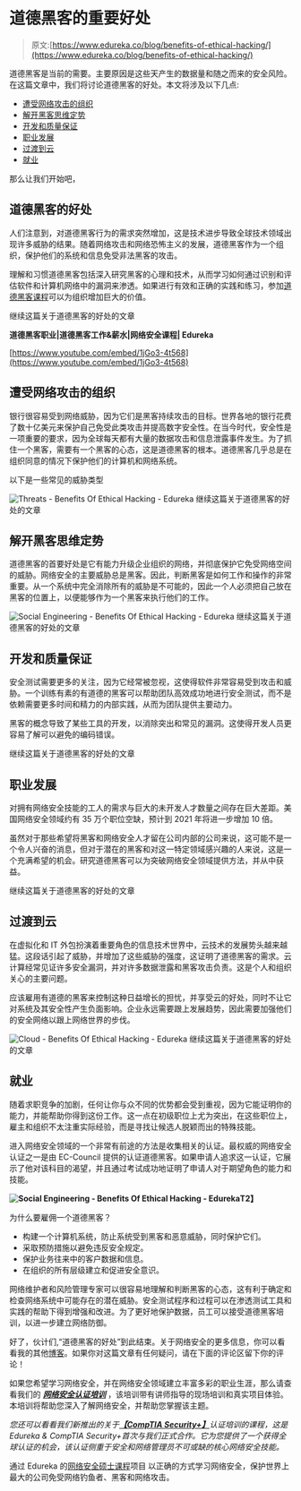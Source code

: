 # 道德黑客的重要好处

> 原文:[https://www.edureka.co/blog/benefits-of-ethical-hacking/](https://www.edureka.co/blog/benefits-of-ethical-hacking/)

道德黑客是当前的需要。主要原因是这些天产生的数据量和随之而来的安全风险。在这篇文章中，我们将讨论道德黑客的好处。本文将涉及以下几点:

*   [遭受网络攻击的组织](#Organizationsundercyber-attack)
*   [解开黑客思维定势](#Unravelingthehackermindset)
*   [开发和质量保证](#DevelopmentandQualityAssurance)
*   [职业发展](#ProfessionalDevelopment)
*   [过渡到云](#TransitiontoCloud)
*   [就业](#Employment)

那么让我们开始吧，

## **道德黑客的好处**

人们注意到，对道德黑客行为的需求突然增加，这是技术进步导致全球技术领域出现许多威胁的结果。随着网络攻击和网络恐怖主义的发展，道德黑客作为一个组织，保护他们的系统和信息免受非法黑客的攻击。

理解和习惯道德黑客包括深入研究黑客的心理和技术，从而学习如何通过识别和评估软件和计算机网络中的漏洞来渗透。如果进行有效和正确的实践和练习，参加[道德黑客课程](https://www.edureka.co/ceh-ethical-hacking-certification-course)可以为组织增加巨大的价值。

继续这篇关于道德黑客的好处的文章

**道德黑客职业|道德黑客工作&薪水|网络安全课程| Edureka**

[https://www.youtube.com/embed/1jGo3-4t568](https://www.youtube.com/embed/1jGo3-4t568)

## **遭受网络攻击的组织**

银行很容易受到网络威胁，因为它们是黑客持续攻击的目标。世界各地的银行花费了数十亿美元来保护自己免受此类攻击并提高数字安全性。在当今时代，安全性是一项重要的要求，因为全球每天都有大量的数据攻击和信息泄露事件发生。为了抓住一个黑客，需要有一个黑客的心态，这是道德黑客的根本。道德黑客几乎总是在组织同意的情况下保护他们的计算机和网络系统。

以下是一些常见的威胁类型

![Threats - Benefits Of Ethical Hacking - Edureka](../Images/e57c0bc9c77d786b23cc5357913e80b7.png) 继续这篇关于道德黑客的好处的文章

## **解开黑客思维定势**

道德黑客的首要好处是它有能力升级企业组织的网络，并彻底保护它免受网络空间的威胁。网络安全的主要威胁总是黑客。因此，判断黑客是如何工作和操作的非常重要。从一个系统中完全消除所有的威胁是不可能的，因此一个人必须把自己放在黑客的位置上，以便能够作为一个黑客来执行他们的工作。

![Social Engineering - Benefits Of Ethical Hacking - Edureka](../Images/8931524a6884e6a9eb744b4d2904875b.png) 继续这篇关于道德黑客的好处的文章

## **开发和质量保证**

安全测试需要更多的关注，因为它经常被忽视，这使得软件非常容易受到攻击和威胁。一个训练有素的有道德的黑客可以帮助团队高效成功地进行安全测试，而不是依赖需要更多时间和精力的内部实践，从而为团队提供主要动力。

黑客的概念导致了某些工具的开发，以消除突出和常见的漏洞。这使得开发人员更容易了解可以避免的编码错误。

继续这篇关于道德黑客的好处的文章

## **职业发展**

对拥有网络安全技能的工人的需求与巨大的未开发人才数量之间存在巨大差距。美国网络安全领域约有 35 万个职位空缺，预计到 2021 年将进一步增加 10 倍。

虽然对于那些希望将黑客和网络安全人才留在公司内部的公司来说，这可能不是一个令人兴奋的消息，但对于潜在的黑客和对这一特定领域感兴趣的人来说，这是一个充满希望的机会。研究道德黑客可以为突破网络安全领域提供方法，并从中获益。

继续这篇关于道德黑客的好处的文章

## **过渡到云**

在虚拟化和 IT 外包扮演着重要角色的信息技术世界中，云技术的发展势头越来越猛。这段话引起了威胁，并增加了这些威胁的强度，这证明了道德黑客的需求。云计算经常见证许多安全漏洞，并对许多数据泄露和黑客攻击负责。这是个人和组织关心的主要问题。

应该雇用有道德的黑客来控制这种日益增长的担忧，并享受云的好处，同时不让它对系统及其安全性产生负面影响。企业永远需要跟上发展趋势，因此需要加强他们的安全网络以跟上网络世界的步伐。

![Cloud - Benefits Of Ethical Hacking - Edureka](../Images/3617120f2103bab60fd4eda20a9a3800.png) 继续这篇关于道德黑客的好处的文章

## **就业**

随着求职竞争的加剧，任何让你与众不同的优势都会受到重视，因为它能证明你的能力，并能帮助你得到这份工作。这一点在初级职位上尤为突出，在这些职位上，雇主和组织不太注重实际经验，而是寻找让候选人脱颖而出的特殊技能。

进入网络安全领域的一个非常有前途的方法是收集相关的认证。最权威的网络安全认证之一是由 EC-Council 提供的认证道德黑客。如果申请人追求这一认证，它展示了他对该科目的渴望，并且通过考试成功地证明了申请人对于期望角色的能力和技能。

**![Social Engineering - Benefits Of Ethical Hacking - Edureka](../Images/436e153cf0b61f0122583ea0f5fb957f.png)T2】**

为什么要雇佣一个道德黑客？

*   构建一个计算机系统，防止系统受到黑客和恶意威胁，同时保护它们。
*   采取预防措施以避免违反安全规定。
*   保护业务往来中的客户数据和信息。
*   在组织的所有层级建立和促进安全意识。

网络维护者和风险管理专家可以很容易地理解和判断黑客的心态，这有利于确定和检查网络系统中可能存在的潜在威胁。安全测试程序和过程可以在渗透测试工具和实践的帮助下得到增强和改进。为了更好地保护数据，员工可以接受道德黑客培训，以进一步建立网络防御。

好了，伙计们,“道德黑客的好处”到此结束。关于网络安全的更多信息，你可以看看我的其他[博客](https://www.edureka.co/blog/?s=cybersecurity)。如果你对这篇文章有任何疑问，请在下面的评论区留下你的评论！

如果您希望学习网络安全，并在网络安全领域建立丰富多彩的职业生涯，那么请查看我们的 [***网络安全认证培训***](https://www.edureka.co/cybersecurity-certification-training) ，该培训带有讲师指导的现场培训和真实项目体验。本培训将帮助您深入了解网络安全，并帮助您掌握该主题。

*您还可以看看我们新推出的关于[**【CompTIA Security+】**](https://www.edureka.co/comptia-security-plus-certification-training)认证培训的课程，这是 Edureka & CompTIA Security+首次与我们正式合作。它为您提供了一个获得全球认证的机会，该认证侧重于安全和网络管理员不可或缺的核心网络安全技能。*

通过 Edureka 的[网络安全硕士课程](https://www.edureka.co/masters-program/cybersecurity-training)项目 以正确的方式学习网络安全，保护世界上最大的公司免受网络钓鱼者、黑客和网络攻击。